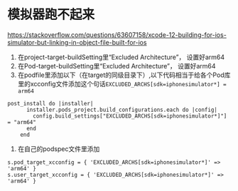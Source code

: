 # 模拟器跑不起来

https://stackoverflow.com/questions/63607158/xcode-12-building-for-ios-simulator-but-linking-in-object-file-built-for-ios

1. 在project-target-buildSetting里“Excluded Architecture”， 设置好arm64
2. 在Pod-target-buildSetting里“Excluded Architecture”， 设置好arm64
3. 在podfile里添加以下（在target的同级目录下）,以下代码相当于给各个Pod库里的xcconfig文件添加这个句话`EXCLUDED_ARCHS[sdk=iphonesimulator*] = arm64
`

```
post_install do |installer|
      installer.pods_project.build_configurations.each do |config|
        config.build_settings["EXCLUDED_ARCHS[sdk=iphonesimulator*]"] = "arm64"
      end
    end
```
1. 在自己的podspec文件里添加

```
s.pod_target_xcconfig = { 'EXCLUDED_ARCHS[sdk=iphonesimulator*]' => 'arm64' }
s.user_target_xcconfig = { 'EXCLUDED_ARCHS[sdk=iphonesimulator*]' => 'arm64' }
```